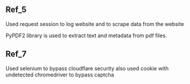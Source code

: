 ## Ref_5
Used request session to log website and to scrape data from the website

PyPDF2 library is used to extract text and metadata from pdf files.

## Ref_7

Used selenium to bypass cloudflare security also used cookie with undetected chromedriver to bypass captcha

